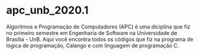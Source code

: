 # apc_unb_2020.1

Algoritmos e Programação de Computadores (APC) é uma diciplina que fiz no primeiro semestre em Engenharia de Software na Universidade de Brasília - UnB. Aqui você encontra todos os códigos que fiz na programa de lógica de programação, Calango e com linguagem de programação C.

